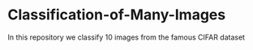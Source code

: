 # Classification-of-Many-Images
In this repository we classify 10 images from the famous CIFAR dataset
